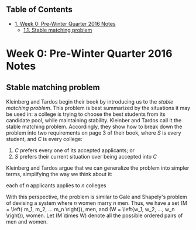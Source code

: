 <div id="table-of-contents">
<h2>Table of Contents</h2>
<div id="text-table-of-contents">
<ul>
<li><a href="#sec-1">1. Week 0: Pre-Winter Quarter 2016 Notes</a>
<ul>
<li><a href="#sec-1-1">1.1. Stable matching problem</a></li>
</ul>
</li>
</ul>
</div>
</div>

# Week 0: Pre-Winter Quarter 2016 Notes<a id="sec-1" name="sec-1"></a>

## Stable matching problem<a id="sec-1-1" name="sec-1-1"></a>

Kleinberg and Tardos begin their book by introducing us to the
*stable matching problem*. This problem is best summarized by the 
situations it may be used in: a college is trying to choose the best
students from its candidate pool, while maintaining stability.
Kleinber and Tardos call it the stable matching problem. Accordingly,
they show how to break down the problem into two requirements on page
3 of their book, where *S* is every student, and *C* is every college:

1.  *C* prefers every one of its accepted applicants; or
2.  *S* prefers their current situation over being accepted into *C*

Kleinberg and Tardos argue that we can generalize the problem into
simpler terms, simplifying the way we think about it:

each of *n* applicants applies to *n* colleges

With this perspective, the problem is similar to Gale and Shapely's
problem of devising a system where *n* women marry *n* men. Thus, we
have a set \(M = \left\{ m_1, m_2, ... m_n \right\}\), men, and
\(W = \left\{w_1, w_2, ..., w_n \right\}\), women. Let \(M \times W\)
denote all the possible ordered pairs of men and women.